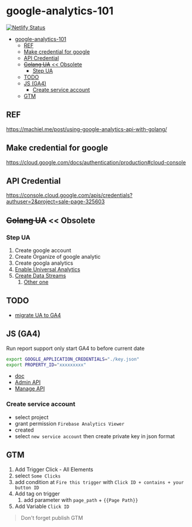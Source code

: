# google-analytics-101

[![Netlify Status](https://api.netlify.com/api/v1/badges/56ec4d05-5da2-460c-b2f2-4e82aa63596e/deploy-status)](https://app.netlify.com/sites/laughing-visvesvaraya-f032b7/deploys)

- [google-analytics-101](#google-analytics-101)
  - [REF](#ref)
  - [Make credential for google](#make-credential-for-google)
  - [API Credential](#api-credential)
  - [~~Golang UA~~ << Obsolete](#golang-ua--obsolete)
    - [Step UA](#step-ua)
  - [TODO](#todo)
  - [JS (GA4)](#js-ga4)
    - [Create service account](#create-service-account)
  - [GTM](#gtm)

## REF

https://machiel.me/post/using-google-analytics-api-with-golang/

## Make credential for google

https://cloud.google.com/docs/authentication/production#cloud-console

## API Credential

https://console.cloud.google.com/apis/credentials?authuser=2&project=sale-page-325603

## ~~Golang UA~~ << Obsolete

### Step UA

1. Create google account
2. Create Organize of google analytic
3. Create googla analytics
4. [Enable Universal Analytics](https://support.google.com/analytics/answer/10269537?hl=en)
5. [Create Data Streams](https://support.google.com/analytics/answer/9304153?hl=en)
   1. [Other one](https://www.datadrivenu.com/understanding-data-streams-google-analytics-4/)

## TODO

- [migrate UA to GA4](https://developers.google.com/analytics/devguides/reporting/data/v1/migration-guide?authuser=2)

## JS (GA4)

Run report support only start GA4 to before current date

```sh
export GOOGLE_APPLICATION_CREDENTIALS="./key.json"
export PROPERTY_ID="xxxxxxxxx"
```

- [doc](https://googleapis.dev/nodejs/analytics-data/latest/index.html#installing-the-client-library)
- [Admin API](https://developers.google.com/analytics/devguides/config/admin/v1)
- [Manage API](https://developers.google.com/analytics/devguides/config/mgmt/v3/mgmtReference/management/webproperties/get)

### Create service account

- select project
- grant permission `Firebase Analytics Viewer`
- created
- select `new service account` then create private key in json format

## GTM

1. Add Trigger Click - All Elements
2. select `Some Clicks`
3. add condition at `Fire this trigger` with `Click ID + contains + your button ID`
4. Add tag on trigger
   1. add parameter with `page_path` + `{{Page Path}}`
5. Add Variable `Click ID`

> Don't forget publish GTM
